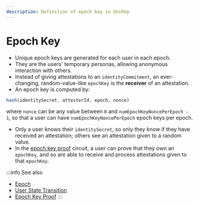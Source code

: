 ```yaml
---
description: Definition of epoch key in UniRep
---
```


# Epoch Key

* Unique epoch keys are generated for each user in each epoch.
* They are the users' temporary personas, allowing anonymous interaction with others.
* Instead of giving attestations to an `identityCommitment`, an ever-changing, random-value-like `epochKey` is the **receiver** of an attestation.
* An epoch key is computed by:

```typescript
hash(identitySecret, attesterId, epoch, nonce)
```

where `nonce` can be any value between `0` and `numEpochKeyNoncePerEpoch - 1`, so that a user can have `numEpochKeyNoncePerEpoch` epoch keys per epoch.

* Only a user knows their `identitySecret`, so only they know if they have received an attestation; others see an attestation given to a random value.
* In the [epoch key proof](../circuits-api/circuits#epoch-key-proof) circuit, a user can prove that they own an `epochKey`, and so are able to receive and process attestations given to that `epochKey`.

:::info
See also

* [Epoch](epoch.md)
* [User State Transition](user-state-transition.md)
* [Epoch Key Proof](../circuits-api/circuits.md#epoch-key-proof)
:::
